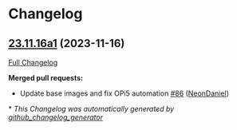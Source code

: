 # Changelog

## [23.11.16a1](https://github.com/NeonGeckoCom/neon_debos/tree/23.11.16a1) (2023-11-16)

[Full Changelog](https://github.com/NeonGeckoCom/neon_debos/compare/23.10.26...23.11.16a1)

**Merged pull requests:**

- Update base images and fix OPi5 automation [\#86](https://github.com/NeonGeckoCom/neon_debos/pull/86) ([NeonDaniel](https://github.com/NeonDaniel))



\* *This Changelog was automatically generated by [github_changelog_generator](https://github.com/github-changelog-generator/github-changelog-generator)*
